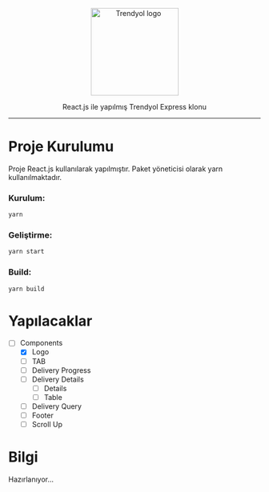 <p align="center">
    <img width="175" src="https://i.hizliresim.com/tb60ara.png" alt="Trendyol logo">
</p>
<p align="center">
  React.js ile yapılmış Trendyol Express klonu
</p>

---

# Proje Kurulumu

Proje React.js kullanılarak yapılmıştır. Paket yöneticisi olarak yarn kullanılmaktadır.

### Kurulum:

```bash
yarn
```

### Geliştirme:

```bash
yarn start
```

### Build:

```bash
yarn build
```

# Yapılacaklar

- [ ] Components
    - [x] Logo
    - [ ] TAB
    - [ ] Delivery Progress
    - [ ] Delivery Details
      - [ ] Details
      - [ ] Table
    - [ ] Delivery Query
    - [ ] Footer
    - [ ] Scroll Up

# Bilgi

Hazırlanıyor...
